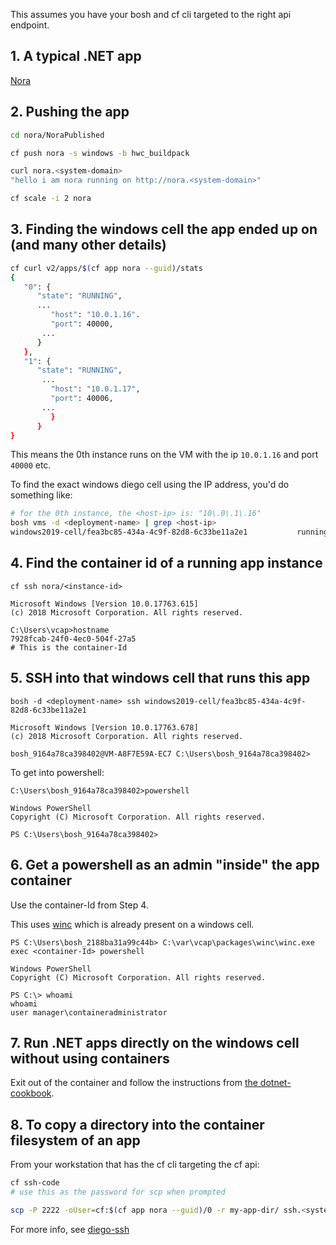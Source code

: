 This assumes you have your bosh and cf cli targeted to the right api endpoint.

## 1. A typical .NET app
[Nora](https://github.com/cloudfoundry/cf-acceptance-tests/tree/master/assets/nora)

## 2. Pushing the app
```sh
cd nora/NoraPublished

cf push nora -s windows -b hwc_buildpack

curl nora.<system-domain>
"hello i am nora running on http://nora.<system-domain>"

cf scale -i 2 nora
```

## 3. Finding the windows cell the app ended up on (and many other details)
```sh
cf curl v2/apps/$(cf app nora --guid)/stats
{
   "0": {
      "state": "RUNNING",
      ...
         "host": "10.0.1.16".
         "port": 40000,
       ...
      }
   },
   "1": {
      "state": "RUNNING",
       ...
         "host": "10.0.1.17",
         "port": 40006,
       ...
         }
      }
}
```
This means the 0th instance runs on the VM with the ip `10.0.1.16` and port `40000` etc.

To find the exact windows diego cell using the IP address, you'd do something like:
```sh
# for the 0th instance, the <host-ip> is: "10\.0\.1\.16"
bosh vms -d <deployment-name> | grep <host-ip>
windows2019-cell/fea3bc85-434a-4c9f-82d8-6c33be11a2e1           running z1      10.0.1.16       vm-a8f7e59a-ec7c-4789-4a51-5dd69e1b5a12      small-highmem   true
```

## 4. Find the container id of a running app instance
```
cf ssh nora/<instance-id>

Microsoft Windows [Version 10.0.17763.615]
(c) 2018 Microsoft Corporation. All rights reserved.
```

```
C:\Users\vcap>hostname
7928fcab-24f0-4ec0-504f-27a5
# This is the container-Id
```

## 5. SSH into that windows cell that runs this app
```
bosh -d <deployment-name> ssh windows2019-cell/fea3bc85-434a-4c9f-82d8-6c33be11a2e1

Microsoft Windows [Version 10.0.17763.678]
(c) 2018 Microsoft Corporation. All rights reserved.

bosh_9164a78ca398402@VM-A8F7E59A-EC7 C:\Users\bosh_9164a78ca398402>
```

To get into powershell:
```
C:\Users\bosh_9164a78ca398402>powershell

Windows PowerShell
Copyright (C) Microsoft Corporation. All rights reserved.

PS C:\Users\bosh_9164a78ca398402>
```

## 6. Get a powershell as an admin "inside" the app container
Use the container-Id from Step 4.

This uses [winc](https://github.com/cloudfoundry/winc) which is already present on a windows cell.

```
PS C:\Users\bosh_2188ba31a99c44b> C:\var\vcap\packages\winc\winc.exe exec <container-Id> powershell

Windows PowerShell
Copyright (C) Microsoft Corporation. All rights reserved.

PS C:\> whoami
whoami
user manager\containeradministrator
```

## 7. Run .NET apps directly on the windows cell without using containers
Exit out of the container and follow the instructions from [the dotnet-cookbook](https://dotnet-cookbook.cfapps.io/aspnet/local-debug-using-hwc-exe/).

## 8. To copy a directory into the container filesystem of an app
From your workstation that has the cf cli targeting the cf api:

```sh
cf ssh-code
# use this as the password for scp when prompted

scp -P 2222 -oUser=cf:$(cf app nora --guid)/0 -r my-app-dir/ ssh.<system-domain>:C:/
```
For more info, see [diego-ssh](https://github.com/cloudfoundry/diego-ssh)
